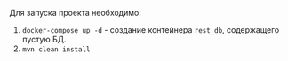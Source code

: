 Для запуска проекта необходимо:
1. `docker-compose up -d` - создание контейнера `rest_db`, содержащего пустую БД.
2. `mvn clean install`